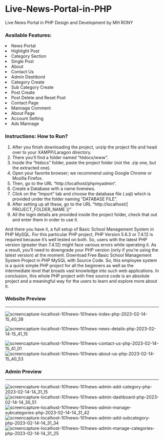 # Live-News-Portal-in-PHP

Live News Portal in PHP Design and Development by MH RONY

### Available Features:

<li> News Portal
<li> Highlight Post
<li> Category Section
<li> Single Post
<li> About
<li> Contact Us
<li> Admin Deshbord
<li> Category Create
<li> Sub Category Create
<li> Post Create
<li> Post Delete and Reset Post
<li> Contact Page
<li> Mannage Comment
<li> About Page
<li> Account Setting
<li> Ads Mannage

### Instructions: How to Run?

1.  After you finish downloading the project, unzip the project file and head over to your XAMPP/Laragon directory. <br/>
2.  There you’ll find a folder named “htdocs/www”. <br/>
3.  Inside the “htdocs” folder, paste the project folder (not the .zip one, but the extracted one). <br/>
4.  Open your favorite browser; we recommend using Google Chrome or Mozilla Firefox. <br/>
5.  Then, go to the URL “http://localhost/phpmyadmin“. <br/>
6.  Create a Database with a name livenews. <br/>
7.  Click on the “Import” tab and choose the database file (.sql) which is provided under the folder naming “DATABASE FILE”. <br/>
8.  After setting up all these, go to the URL “http://localhost/[ PROJECT_FOLDER_NAME ]/“ <br/>
9.  All the login details are provided inside the project folder, check that out and enter them in order to use it. <br/>

And there you have it, a full setup of Basic School Management System in PHP MySQL. For this particular PHP project, PHP Version 5.6.3 or 7.4.12 is required because it’s well tested on both. So, users with the latest PHP version (greater than 7.4.12) might face various errors while operating it. As a result, you’ll need to downgrade your PHP version (only if you’re using the latest version) at the moment. Download Free Basic School Management System Project in PHP MySQL with Source Code. So, this employee system is a quick simple PHP project for all the beginners as well as the intermediate level that broads vast knowledge into such web applications. In conclusion, this whole PHP project with free source code is an absolute project and a meaningful way for the users to learn and explore more about it.

### Website Preview

---

![screencapture-localhost-101news-101news-index-php-2023-02-14-15_40_38](https://user-images.githubusercontent.com/78216965/218697806-24826e2a-fc3f-4e4e-8592-9ac0175445f7.png)

![screencapture-localhost-101news-101news-news-details-php-2023-02-14-15_41_15](https://user-images.githubusercontent.com/78216965/218697859-7cdf4df2-a966-4533-afbc-7fb8c4b500c7.png)

![screencapture-localhost-101news-101news-contact-us-php-2023-02-14-15_41_01](https://user-images.githubusercontent.com/78216965/218697791-1580c6d4-28ca-438f-a542-ce43a6688f49.png) ![screencapture-localhost-101news-101news-about-us-php-2023-02-14-15_40_53](https://user-images.githubusercontent.com/78216965/218697802-c31a4f6b-3f6a-4bbe-999f-d4f48fc79ac5.png)

### Admin Preview

---

![screencapture-localhost-101news-101news-admin-add-category-php-2023-02-14-14_31_15](https://user-images.githubusercontent.com/78216965/218698036-1c714cfa-e06b-4519-b1a8-2ef440408add.png) ![screencapture-localhost-101news-101news-admin-dashboard-php-2023-02-14-14_30_51](https://user-images.githubusercontent.com/78216965/218698047-82a3a53a-1657-4659-8697-b8b8212c5bf3.png) ![screencapture-localhost-101news-101news-admin-manage-subcategories-php-2023-02-14-14_31_42](https://user-images.githubusercontent.com/78216965/218698055-2bc691aa-bde1-4843-9094-11f7183b5f75.png) ![screencapture-localhost-101news-101news-admin-add-subcategory-php-2023-02-14-14_31_34](https://user-images.githubusercontent.com/78216965/218698064-364468ae-8f8f-44d2-adad-c384a9a7ccae.png) ![screencapture-localhost-101news-101news-admin-manage-categories-php-2023-02-14-14_31_25](https://user-images.githubusercontent.com/78216965/218698070-819f23f2-c80a-427a-8c36-0345282ad3dd.png)
